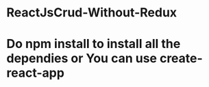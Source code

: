 # ReactJsCrud-Without-Redux
# Do npm install to install all the dependies or You can use create-react-app
